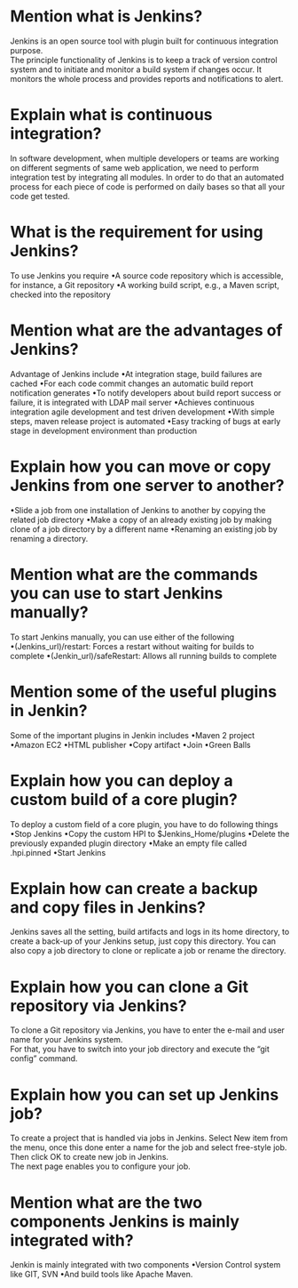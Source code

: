 # Mention what is Jenkins?
Jenkins is an open source tool with plugin built for continuous integration purpose.  
The principle functionality of Jenkins is to keep a track of version control system and to initiate and 
monitor a build system if changes occur. It monitors the whole process and provides reports and notifications to alert.

# Explain what is continuous integration?
In software development, when multiple developers or teams are working on different segments of same web application, 
we need to perform integration test by integrating all modules.  In order to do that an automated process for 
each piece of code is performed on daily bases so that all your code get tested.

# What is the requirement for using Jenkins?
To use Jenkins you require
•A source code repository which is accessible, for instance, a Git repository
•A working build script, e.g., a Maven script, checked into the repository

# Mention what are the advantages of Jenkins?
Advantage of Jenkins include
•At integration stage, build failures are cached
•For each code commit changes an automatic build report notification generates
•To notify developers about build report success or failure, it is integrated with LDAP mail server
•Achieves continuous integration agile development and test driven development
•With simple steps, maven release project is automated
•Easy tracking of bugs at early stage in development environment than production

# Explain how you can move or copy Jenkins from one server to another?
•Slide a job from one installation of Jenkins to another by copying the related job directory
•Make a copy of an already existing job by making clone of a job directory by a different name
•Renaming an existing job by renaming a directory.

# Mention what are the commands you can use to start Jenkins manually?
To start Jenkins manually, you can use either of the following
•(Jenkins_url)/restart: Forces a restart without waiting for builds to complete
•(Jenkin_url)/safeRestart: Allows all running builds to complete

# Mention some of the useful plugins in Jenkin?
Some of the important plugins in Jenkin includes
•Maven 2 project
•Amazon EC2
•HTML publisher
•Copy artifact
•Join
•Green Balls

# Explain how you can deploy a custom build of a core plugin?
To deploy a custom field of a core plugin, you have to do following things
•Stop Jenkins
•Copy the custom HPI to $Jenkins_Home/plugins
•Delete the previously expanded plugin directory
•Make an empty file called <plugin>.hpi.pinned
•Start Jenkins

# Explain how can create a backup and copy files in Jenkins?
Jenkins saves all the setting, build artifacts and logs in its home directory, to create a back-up of your Jenkins setup, 
just copy this directory. You can also copy a job directory to clone or replicate a job or rename the directory.

# Explain how you can clone a Git repository via Jenkins?
To clone a Git repository via Jenkins, you have to enter the e-mail and user name for your Jenkins system.  
For that, you have to switch into your job directory and execute the “git config” command.

# Explain how you can set up Jenkins job?
To create a project that is handled via jobs in Jenkins.  Select New item from the menu, 
once this done enter a name for the job and select free-style job. Then click OK to create new job in Jenkins.  
The next page enables you to configure your job.

# Mention what are the two components Jenkins is mainly integrated with?
Jenkin is mainly integrated with two components
•Version Control system like GIT, SVN
•And build tools like Apache Maven.
